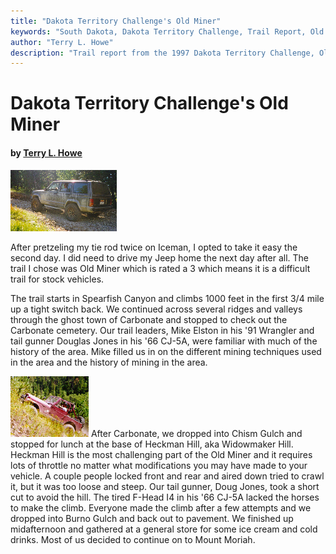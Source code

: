```yaml
---
title: "Dakota Territory Challenge's Old Miner"
keywords: "South Dakota, Dakota Territory Challenge, Trail Report, Old Miner"
author: "Terry L. Howe"
description: "Trail report from the 1997 Dakota Territory Challenge, Old Miner."
---
```


# Dakota Territory Challenge's Old Miner

#### by [Terry L. Howe](mailto:txh3202@worldnet.att.net)

[![On the way to Carbonate](sd9710_.jpg)](sd9710.jpg)

After pretzeling my tie rod twice on Iceman, I opted to take it
easy the second day.   I did need to drive my Jeep home the next day
after all.  The trail I chose was Old Miner which is rated a 3 which
means it is a difficult trail for stock vehicles.

The trail starts in Spearfish Canyon and climbs 1000 feet in the
first 3/4 mile up a tight switch back.  We continued across
several ridges and valleys through the ghost town of Carbonate
and stopped to check out the Carbonate cemetery.  Our trail leaders,
Mike Elston in his '91 Wrangler and tail gunner Douglas Jones in
his '66 CJ-5A, were familiar with much of the history of the area.
Mike filled us in on the different mining techniques used in the
area and the history of mining in the area.

[![Terry climbs Heckman Hill](sd9708_.jpg)](sd9708.jpg)
After Carbonate, we dropped into Chism Gulch and stopped for lunch
at the base of Heckman Hill, aka Widowmaker Hill.  Heckman Hill is
the most challenging part of the Old Miner and it requires lots of
throttle no matter what modifications you may have made to your vehicle.
A couple people locked front and rear and aired down tried to crawl
it, but it was too loose and steep.  Our tail gunner, Doug Jones,
took a short cut to avoid the hill.  The tired F-Head I4 in his
'66 CJ-5A lacked the horses to make the climb.  Everyone made the
climb after a few attempts and we dropped into Burno Gulch and
back out to pavement.  We finished up midafternoon and gathered
at a general store for some ice cream and cold drinks.  Most of us
decided to continue on to Mount Moriah.